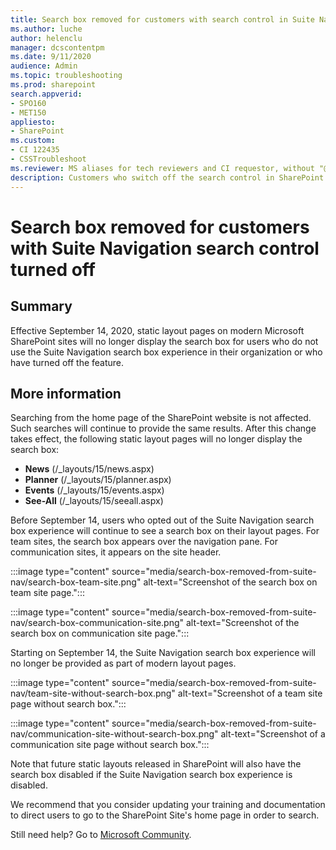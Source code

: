 ```yaml
---
title: Search box removed for customers with search control in Suite Nav turned off
ms.author: luche
author: helenclu
manager: dcscontentpm
ms.date: 9/11/2020
audience: Admin
ms.topic: troubleshooting
ms.prod: sharepoint
search.appverid:
- SPO160
- MET150
appliesto:
- SharePoint
ms.custom: 
- CI 122435
- CSSTroubleshoot 
ms.reviewer: MS aliases for tech reviewers and CI requestor, without "@microsoft.com".  
description: Customers who switch off the search control in SharePoint Suite Navigation will no longer see the search box. 
---
```


# Search box removed for customers with Suite Navigation search control turned off

## Summary

Effective September 14, 2020, static layout pages on modern Microsoft SharePoint sites will no longer display the search box for users who do not use the Suite Navigation search box experience in their organization or who have turned off the feature.

## More information

Searching from the home page of the SharePoint website is not affected. Such searches will continue to provide the same results.
After this change takes effect, the following static layout pages will no longer display the search box:

- **News** (/_layouts/15/news.aspx)
- **Planner** (/_layouts/15/planner.aspx)
- **Events** (/_layouts/15/events.aspx)
- **See-All** (/_layouts/15/seeall.aspx)

Before September 14, users who opted out of the Suite Navigation search box experience will continue to see a search box on their layout pages. For team sites, the search box appears over the navigation pane. For communication sites, it appears on the site header.

:::image type="content" source="media/search-box-removed-from-suite-nav/search-box-team-site.png" alt-text="Screenshot of the search box on team site page.":::

:::image type="content" source="media/search-box-removed-from-suite-nav/search-box-communication-site.png" alt-text="Screenshot of the search box on communication site page.":::

Starting on September 14, the Suite Navigation search box experience will no longer be provided as part of modern layout pages.
 
:::image type="content" source="media/search-box-removed-from-suite-nav/team-site-without-search-box.png" alt-text="Screenshot of a team site page without search box.":::

:::image type="content" source="media/search-box-removed-from-suite-nav/communication-site-without-search-box.png" alt-text="Screenshot of a communication site page without search box.":::

Note that future static layouts released in SharePoint will also have the search box disabled if the Suite Navigation search box experience is disabled. 

We recommend that you consider updating your training and documentation to direct users to go to the SharePoint Site's home page in order to search.


Still need help? Go to [Microsoft Community](https://answers.microsoft.com/).